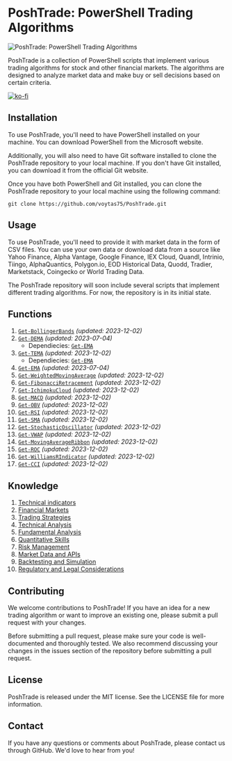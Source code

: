 # PoshTrade: PowerShell Trading Algorithms

![PoshTrade: PowerShell Trading Algorithms](https://github.com/voytas75/PoshTrade/blob/main/images/trading.png?raw=true "PoshTrade: PowerShell Trading Algorithms")

PoshTrade is a collection of PowerShell scripts that implement various trading algorithms for stock and other financial markets. The algorithms are designed to analyze market data and make buy or sell decisions based on certain criteria.

[![ko-fi](https://ko-fi.com/img/githubbutton_sm.svg)](https://ko-fi.com/A0A6KYBUS)

## Installation

To use PoshTrade, you'll need to have PowerShell installed on your machine. You can download PowerShell from the Microsoft website.

Additionally, you will also need to have Git software installed to clone the PoshTrade repository to your local machine. If you don't have Git installed, you can download it from the official Git website.

Once you have both PowerShell and Git installed, you can clone the PoshTrade repository to your local machine using the following command:

```git
git clone https://github.com/voytas75/PoshTrade.git
```

## Usage

To use PoshTrade, you'll need to provide it with market data in the form of CSV files. You can use your own data or download data from a source like Yahoo Finance, Alpha Vantage, Google Finance, IEX Cloud, Quandl, Intrinio, Tiingo, AlphaQuantics, Polygon.io, EOD Historical Data, Quodd, Tradier, Marketstack, Coingecko or World Trading Data.

The PoshTrade repository will soon include several scripts that implement different trading algorithms. For now, the repository is in its initial state.

## Functions

1. [`Get-BollingerBands`](/code/Get-BollingerBands.ps1) *(updated: 2023-12-02)*
2. [`Get-DEMA`](/code/Get-DEMA.ps1) *(updated: 2023-07-04)*
   - Dependiecies: [`Get-EMA`](/code/Get-EMA.ps1)
3. [`Get-TEMA`](/code/Get-TEMA.ps1) *(updated: 2023-12-02)*
   - Dependiecies: [`Get-EMA`](/code/Get-EMA.ps1)
4. [`Get-EMA`](/code/Get-EMA.ps1) *(updated: 2023-07-04)*
5. [`Get-WeightedMovingAverage`](/code/Get-WMA.ps1) *(updated: 2023-12-02)*
6. [`Get-FibonacciRetracement`](/code/Get-FibonacciRetracement.ps1) *(updated: 2023-12-02)*
7. [`Get-IchimokuCloud`](/code/Get-IchimokuCloud.ps1) *(updated: 2023-12-02)*
8. [`Get-MACD`](/code/Get-MACD.ps1) *(updated: 2023-12-02)*
9. [`Get-OBV`](/code/Get-OBV.ps1) *(updated: 2023-12-02)*
10. [`Get-RSI`](/code/Get-RSI.ps1) *(updated: 2023-12-02)*
11. [`Get-SMA`](/code/Get-SMA.ps1) *(updated: 2023-12-02)*
12. [`Get-StochasticOscillator`](/code/Get-StochasticOscillator.ps1) *(updated: 2023-12-02)*
13. [`Get-VWAP`](/code/Get-VWAP.ps1) *(updated: 2023-12-02)*
14. [`Get-MovingAverageRibbon`](./code/Get-MovingAverageRibbon.ps1) *(updated: 2023-12-02)*
15. [`Get-ROC`](./code/Get-ROC.ps1) *(updated: 2023-12-02)*
16. [`Get-WilliamsRIndicator`](./code/Get-WilliamsRIndicator.ps1) *(updated: 2023-12-02)*
17. [`Get-CCI`](./code/Get-CCI.ps1) *(updated: 2023-12-02)*

## Knowledge

1. [Technical indicators](./knowledge/TechnicalIndicators.md)
2. [Financial Markets](./knowledge/FinancialMarkets.md)
3. [Trading Strategies](./knowledge/TradingStrategies.md)
4. [Technical Analysis](./knowledge/TechnicalAnalysis.md)
5. [Fundamental Analysis](./knowledge/FundamentalAnalysis.md)
6. [Quantitative Skills](./knowledge/QantitativeSkills.md)
7. [Risk Management](./knowledge/RiskManagement.md)
8. [Market Data and APIs](./knowledge/MarketDanaAPIs.md)
9. [Backtesting and Simulation](./knowledge/BacktestingSimulation.md)
10. [Regulatory and Legal Considerations](./knowledge/Regulatory.md)

## Contributing

We welcome contributions to PoshTrade! If you have an idea for a new trading algorithm or want to improve an existing one, please submit a pull request with your changes.

Before submitting a pull request, please make sure your code is well-documented and thoroughly tested. We also recommend discussing your changes in the issues section of the repository before submitting a pull request.

## License

PoshTrade is released under the MIT license. See the LICENSE file for more information.

## Contact

If you have any questions or comments about PoshTrade, please contact us through GitHub. We'd love to hear from you!
